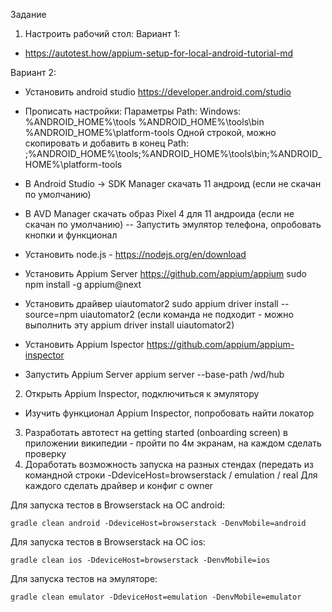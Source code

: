 Задание
1. Настроить рабочий стол:
Вариант 1:
- https://autotest.how/appium-setup-for-local-android-tutorial-md

Вариант 2:
- Установить android studio https://developer.android.com/studio
- Прописать настройки:
Параметры Path:
Windows:
%ANDROID_HOME%\tools
%ANDROID_HOME%\tools\bin
%ANDROID_HOME%\platform-tools
Одной строкой, можно скопировать и добавить в конец Path: ;%ANDROID_HOME%\tools;%ANDROID_HOME%\tools\bin;%ANDROID_HOME%\platform-tools

- В Android Studio -> SDK Manager скачать 11 андроид (если не скачан по умолчанию)
- В AVD Manager скачать образ Pixel 4 для 11 андроида (если не скачан по умолчанию)
-- Запустить эмулятор телефона, опробовать кнопки и функционал
- Установить node.js - https://nodejs.org/en/download
- Установить Appium Server https://github.com/appium/appium
sudo npm install -g appium@next
- Установить драйвер uiautomator2
sudo appium driver install --source=npm uiautomator2 (если команда не подходит - можно выполнить эту appium driver install uiautomator2)

- Установить Appium Ispector https://github.com/appium/appium-inspector
- Запустить Appium Server
appium server --base-path /wd/hub
2. Открыть Appium Inspector, подключиться к эмулятору
- Изучить функционал Appium Inspector, попробовать найти локатор
3. Разработать автотест на getting started (onboarding screen) в приложении википедии - пройти по 4м экранам, на каждом сделать проверку
4. Доработать возможность запуска на разных стендах (передать из командной строки -DdeviceHost=browserstack / emulation / real
Для каждого сделать драйвер и конфиг с owner

Для запуска тестов в Browserstack на ОС android:
```shell
gradle clean android -DdeviceHost=browserstack -DenvMobile=android
```
Для запуска тестов в Browserstack на ОС ios:
```shell
gradle clean ios -DdeviceHost=browserstack -DenvMobile=ios
```
Для запуска тестов на эмуляторе:
```shell
gradle clean emulator -DdeviceHost=emulation -DenvMobile=emulator
```
